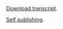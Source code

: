 [Download transcript](https://www.youtubetotext.org).

[Self publishing](http://theroadchoseme.com/how-i-self-published-a-professional-paperback-and-ebook-using-latex-and-pandoc).